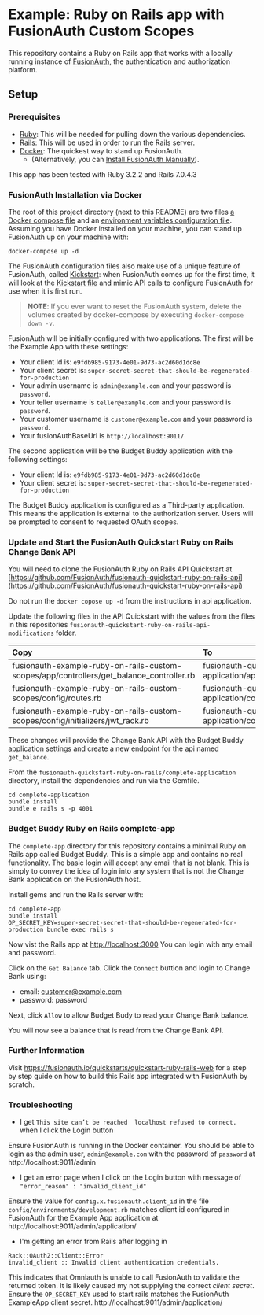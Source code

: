 # Example: Ruby on Rails app with FusionAuth Custom Scopes

This repository contains a Ruby on Rails app that works with a locally running instance of [FusionAuth](https://fusionauth.io/), the authentication and authorization platform.

## Setup

### Prerequisites
- [Ruby](https://www.ruby-lang.org/en/documentation/installation/): This will be needed for pulling down the various dependencies.
- [Rails](https://guides.rubyonrails.org/getting_started.html): This will be used in order to run the Rails server.
- [Docker](https://www.docker.com): The quickest way to stand up FusionAuth.
  - (Alternatively, you can [Install FusionAuth Manually](https://fusionauth.io/docs/v1/tech/installation-guide/)).

This app has been tested with Ruby 3.2.2 and Rails 7.0.4.3

### FusionAuth Installation via Docker

The root of this project directory (next to this README) are two files [a Docker compose file](./docker-compose.yml) and an [environment variables configuration file](./.env). Assuming you have Docker installed on your machine, you can stand up FusionAuth up on your machine with:

```
docker-compose up -d
```

The FusionAuth configuration files also make use of a unique feature of FusionAuth, called [Kickstart](https://fusionauth.io/docs/v1/tech/installation-guide/kickstart): when FusionAuth comes up for the first time, it will look at the [Kickstart file](./kickstart/kickstart.json) and mimic API calls to configure FusionAuth for use when it is first run. 

> **NOTE**: If you ever want to reset the FusionAuth system, delete the volumes created by docker-compose by executing `docker-compose down -v`. 

FusionAuth will be initially configured with two applications.  The first will be the Example App with these settings:

* Your client Id is: `e9fdb985-9173-4e01-9d73-ac2d60d1dc8e`
* Your client secret is: `super-secret-secret-that-should-be-regenerated-for-production`
* Your admin username is `admin@example.com` and your password is `password`.
* Your teller username is `teller@example.com` and your password is `password`.
* Your customer username is `customer@example.com` and your password is `password`.
* Your fusionAuthBaseUrl is `http://localhost:9011/`


The second application will be the Budget Buddy application with the following settings:
* Your client Id is: `e9fdb985-9173-4e01-9d73-ac2d60d1dc8e`
* Your client secret is: `super-secret-secret-that-should-be-regenerated-for-production`

The Budget Buddy application is configured as a Third-party application. This means the application is external to the authorization server. Users will be prompted to consent to requested OAuth scopes.

### Update and Start the FusionAuth Quickstart Ruby on Rails Change Bank API

You will need to clone the FusionAuth Ruby on Rails API Quickstart at [https://github.com/FusionAuth/fusionauth-quickstart-ruby-on-rails-api](https://github.com/FusionAuth/fusionauth-quickstart-ruby-on-rails-api)

Do not run the `docker copose up -d` from the instructions in api application. 

Update the following files in the API Quickstart with the values from the files in this repositories `fusionauth-quickstart-ruby-on-rails-api-modifications` folder.

| Copy | To |
| :----------------------------------------------------------------------------- |:------------------------------------ |
| fusionauth-example-ruby-on-rails-custom-scopes/app/controllers/get_balance_controller.rb | fusionauth-quickstart-ruby-on-rails/complete-application/app/controllers/get_balance_controller.rb |
| fusionauth-example-ruby-on-rails-custom-scopes/config/routes.rb | fusionauth-quickstart-ruby-on-rails/complete-application/config/routes.rb |
| fusionauth-example-ruby-on-rails-custom-scopes/config/initializers/jwt_rack.rb | fusionauth-quickstart-ruby-on-rails/complete-application/config/initializers/jwt_rack.rb |

These changes will provide the Change Bank API with the Budget Buddy application settings and create a new endpoint for the api named `get_balance`.

From the `fusionauth-quickstart-ruby-on-rails/complete-application` directory, install the dependencies and run via the Gemfile.
```
cd complete-application
bundle install
bundle e rails s -p 4001
```

### Budget Buddy Ruby on Rails complete-app

The `complete-app` directory for this repository contains a minimal Ruby on Rails app called Budget Buddy. This is a simple app and contains no real functionality. The basic login will accept any email that is not blank. This is simply to convey the idea of login into any system that is not the Change Bank application on the FusionAuth host.

Install gems and run the Rails server with:
```
cd complete-app
bundle install
OP_SECRET_KEY=super-secret-secret-that-should-be-regenerated-for-production bundle exec rails s
```

Now vist the Rails app at [http://localhost:3000](http://localhost:3000)
You can login with any email and password.

Click on the `Get Balance` tab. Click the `Connect` buttion and login to Change Bank using:
* email: customer@example.com
* password: password

Next, click `Allow` to allow Budget Budy to read your Change Bank balance.

You will now see a balance that is read from the Change Bank API.

### Further Information

Visit https://fusionauth.io/quickstarts/quickstart-ruby-rails-web for a step by step guide on how to build this Rails app integrated with FusionAuth by scratch.

### Troubleshooting

* I get `This site can’t be reached  localhost refused to connect.` when I click the Login button

Ensure FusionAuth is running in the Docker container.  You should be able to login as the admin user, `admin@example.com` with the password of `password` at http://localhost:9011/admin

* I get an error page when I click on the Login button with message of `"error_reason" : "invalid_client_id"`

Ensure the value for `config.x.fusionauth.client_id` in the file `config/environments/development.rb` matches client id configured in FusionAuth for the Example App application at http://localhost:9011/admin/application/

* I'm getting an error from Rails after logging in

```
Rack::OAuth2::Client::Error
invalid_client :: Invalid client authentication credentials.
```

This indicates that Omniauth is unable to call FusionAuth to validate the returned token.  It is likely caused my not supplying the correct *client secret*.  Ensure the `OP_SECRET_KEY` used to start rails matches the FusionAuth ExampleApp client secret.  http://localhost:9011/admin/application/
